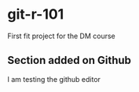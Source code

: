 # git-r-101
First fit project for the DM course

## Section added on Github 
I am testing the github editor
